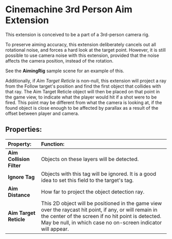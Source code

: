 # Cinemachine 3rd Person Aim Extension

This extension is conceived to be a part of a 3rd-person camera rig.  

To preserve aiming accuracy, this extension deliberately cancels out all rotational noise, and forces a hard look at the target point.  However, it is still possible to use camera noise with this extension, provided that the noise affects the camera position, instead of the rotation.

See the __AimingRig__ sample scene for an example of this.

Additionally, if _Aim Target Reticle_ is non-null, this extension will project a ray from the Follow target's position and find the first object that collides with that ray.  The Aim Target Reticle object will then be placed on that point in the game view, to indicate what the player would hit if a shot were to be fired.  This point may be different from what the camera is looking at, if the found object is close enough to be affected by parallax as a result of the offset between player and camera.


## Properties:

| **Property:** | **Function:** |
|:---|:---|
| __Aim Collision Filter__ | Objects on these layers will be detected. |
| __Ignore Tag__ | Objects with this tag will be ignored.  It is a good idea to set this field to the target's tag.  |
| __Aim Distance__ | How far to project the object detection ray.  |
| __Aim Target Reticle__ | This 2D object will be positioned in the game view over the raycast hit point, if any, or will remain in the center of the screen if no hit point is detected.  May be null, in which case no on-screen indicator will appear.  |

